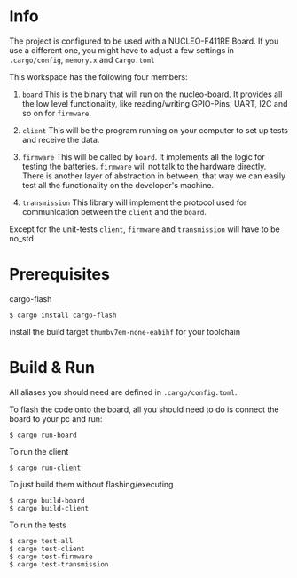 # Info

The project is configured to be used with a NUCLEO-F411RE Board. If you use a different one, you might have to adjust a few settings in `.cargo/config`, `memory.x` and `Cargo.toml`

This workspace has the following four members:

1) `board` This is the binary that will run on the nucleo-board. It provides all the low level functionality, like reading/writing GPIO-Pins, UART, I2C and so on for `firmware`.

2) `client` This will be the program running on your computer to set up tests and receive the data.

3) `firmware` This will be called by `board`. It implements all the logic for testing the batteries. `firmware` will not talk to the hardware directly. There is another layer of abstraction in between, that way we can easily test all the functionality on the developer's machine.

4) `transmission` This library will implement the protocol used for communication between the `client` and the `board`.

Except for the unit-tests `client`, `firmware` and `transmission` will have to be no_std

# Prerequisites

cargo-flash

	$ cargo install cargo-flash

install the build target `thumbv7em-none-eabihf` for your toolchain

# Build & Run

All aliases you should need are defined in `.cargo/config.toml`.

To flash the code onto the board, all you should need to do is connect the board to your pc and run:

	$ cargo run-board

To run the client

	$ cargo run-client

To just build them without flashing/executing

	$ cargo build-board
	$ cargo build-client

To run the tests

	$ cargo test-all
	$ cargo test-client
	$ cargo test-firmware
	$ cargo test-transmission
